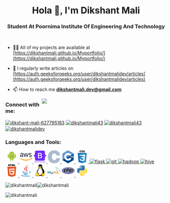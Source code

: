 <h1 align="center">Hola 👋, I'm Dikshant Mali</h1>
<h3 align="center">Student At Poornima Institute Of Engineering And Technology</h3>

<p align="left"> <a href="https://twitter.com/" target="blank"><img src="https://img.shields.io/twitter/follow/?logo=twitter&style=for-the-badge" alt="" /></a> </p>

- 👨‍💻 All of my projects are available at [https://dikshantmali.github.io/Myportfolio/](https://dikshantmali.github.io/Myportfolio/)

- 📝 I regularly write articles on [https://auth.geeksforgeeks.org/user/dikshantmalidev/articles](https://auth.geeksforgeeks.org/user/dikshantmalidev/articles)

- 📫 How to reach me **dikshantmali.dev@gmail.com**
<img align="right" width="390" src="https://media.giphy.com/media/L1R1tvI9svkIWwpVYr/giphy.gif">
<h3 align="left">Connect with me:</h3>
<p align="left">
<a href="https://linkedin.com/in/dikshant-mali-627795183" target="blank"><img align="center" src="https://cdn.jsdelivr.net/npm/simple-icons@3.0.1/icons/linkedin.svg" alt="dikshant-mali-627795183" height="30" width="40" /></a>
<a href="https://www.codechef.com/users/dikshantmali43" target="blank"><img align="center" src="https://cdn.jsdelivr.net/npm/simple-icons@3.1.0/icons/codechef.svg" alt="dikshantmali43" height="30" width="40" /></a>
<a href="https://www.hackerrank.com/dikshantmali43" target="blank"><img align="center" src="https://cdn.jsdelivr.net/npm/simple-icons@3.0.1/icons/hackerrank.svg" alt="dikshantmali43" height="30" width="40" /></a>
<a href="https://auth.geeksforgeeks.org/user/dikshantmalidev" target="blank"><img align="center" src="https://cdn.jsdelivr.net/npm/simple-icons@3.0.1/icons/geeksforgeeks.svg" alt="dikshantmalidev" height="30" width="40" /></a>
</p>

<h3 align="left">Languages and Tools:</h3>
<p align="left"> <a href="https://developer.android.com" target="_blank"> <img src="https://raw.githubusercontent.com/devicons/devicon/master/icons/android/android-original-wordmark.svg" alt="android" width="40" height="40"/> </a> <a href="https://aws.amazon.com" target="_blank"> <img src="https://raw.githubusercontent.com/devicons/devicon/master/icons/amazonwebservices/amazonwebservices-original-wordmark.svg" alt="aws" width="40" height="40"/> </a> <a href="https://getbootstrap.com" target="_blank"> <img src="https://raw.githubusercontent.com/devicons/devicon/master/icons/bootstrap/bootstrap-plain-wordmark.svg" alt="bootstrap" width="40" height="40"/> </a> <a href="https://www.cprogramming.com/" target="_blank"> <img src="https://raw.githubusercontent.com/devicons/devicon/master/icons/c/c-original.svg" alt="c" width="40" height="40"/> </a> <a href="https://www.w3schools.com/cpp/" target="_blank"> <img src="https://raw.githubusercontent.com/devicons/devicon/master/icons/cplusplus/cplusplus-original.svg" alt="cplusplus" width="40" height="40"/> </a> <a href="https://www.w3schools.com/css/" target="_blank"> <img src="https://raw.githubusercontent.com/devicons/devicon/master/icons/css3/css3-original-wordmark.svg" alt="css3" width="40" height="40"/> </a> <a href="https://flask.palletsprojects.com/" target="_blank"> <img src="https://www.vectorlogo.zone/logos/pocoo_flask/pocoo_flask-icon.svg" alt="flask" width="40" height="40"/> </a> <a href="https://git-scm.com/" target="_blank"> <img src="https://www.vectorlogo.zone/logos/git-scm/git-scm-icon.svg" alt="git" width="40" height="40"/> </a> <a href="https://hadoop.apache.org/" target="_blank"> <img src="https://www.vectorlogo.zone/logos/apache_hadoop/apache_hadoop-icon.svg" alt="hadoop" width="40" height="40"/> </a> <a href="https://hive.apache.org/" target="_blank"> <img src="https://www.vectorlogo.zone/logos/apache_hive/apache_hive-icon.svg" alt="hive" width="40" height="40"/> </a> <a href="https://www.w3.org/html/" target="_blank"> <img src="https://raw.githubusercontent.com/devicons/devicon/master/icons/html5/html5-original-wordmark.svg" alt="html5" width="40" height="40"/> </a> <a href="https://www.java.com" target="_blank"> <img src="https://raw.githubusercontent.com/devicons/devicon/master/icons/java/java-original.svg" alt="java" width="40" height="40"/> </a> <a href="https://www.linux.org/" target="_blank"> <img src="https://raw.githubusercontent.com/devicons/devicon/master/icons/linux/linux-original.svg" alt="linux" width="40" height="40"/> </a> <a href="https://www.mysql.com/" target="_blank"> <img src="https://raw.githubusercontent.com/devicons/devicon/master/icons/mysql/mysql-original-wordmark.svg" alt="mysql" width="40" height="40"/> </a> <a href="https://www.php.net" target="_blank"> <img src="https://raw.githubusercontent.com/devicons/devicon/master/icons/php/php-original.svg" alt="php" width="40" height="40"/> </a> <a href="https://www.python.org" target="_blank"> <img src="https://raw.githubusercontent.com/devicons/devicon/master/icons/python/python-original.svg" alt="python" width="40" height="40"/> </a> </p>

<p><img align="left" src="https://github-readme-stats.vercel.app/api/top-langs?username=dikshantmali&show_icons=true&locale=en&layout=compact" alt="dikshantmali" /></p>

<p>&nbsp;<img align="left" src="https://github-readme-stats.vercel.app/api?username=dikshantmali&show_icons=true&locale=en" alt="dikshantmali" /></p>

<p><img align="left" src="https://github-readme-streak-stats.herokuapp.com/?user=dikshantmali&" alt="dikshantmali" /></p>
